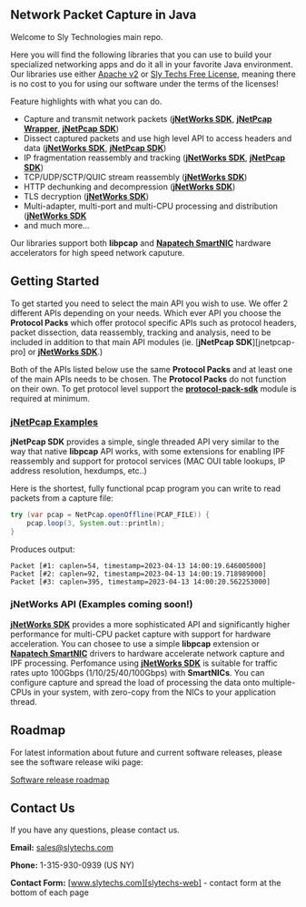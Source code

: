 ## Network Packet Capture in Java
Welcome to Sly Technologies main repo. 

Here you will find the following libraries that you can use to build your specialized networking apps and do it all in your favorite Java environment. Our libraries use either [Apache v2](https://www.apache.org/licenses/LICENSE-2.0) or [Sly Techs Free License](https://www.slytechs.com/licensing), meaning there is no cost to you for using our software under the terms of the licenses!

Feature highlights with what you can do.

- Capture and transmit network packets ([**jNetWorks SDK**][jnetworks], [**jNetPcap Wrapper**][jnetpcap-wrapper], [**jNetPcap SDK**][jnetpcap-sdk])
- Dissect captured packets and use high level API to access headers and data ([**jNetWorks SDK**][jnetworks], [**jNetPcap SDK**][jnetpcap-sdk])
- IP fragmentation reassembly and tracking ([**jNetWorks SDK**][jnetworks], [**jNetPcap SDK**][jnetpcap-sdk])
- TCP/UDP/SCTP/QUIC stream reassembly ([**jNetWorks SDK**][jnetworks])
- HTTP dechunking and decompression ([**jNetWorks SDK**][jnetworks])
- TLS decryption ([**jNetWorks SDK**][jnetworks])
- Multi-adapter, multi-port and multi-CPU processing and distribution ([**jNetWorks SDK**][jnetworks]
- and much more...

Our libraries support both **libpcap** and [**Napatech SmartNIC**][jnetntapi] hardware accelerators for high speed network caputure.

## Getting Started
To get started you need to select the main API you wish to use. We offer 2 different APIs depending on your needs. Which ever API you choose the **Protocol Packs** which offer protocol specific APIs such as protocol headers, packet dissection, data reassembly, tracking and analysis, need to be included in addition to that main API modules (ie. [**jNetPcap SDK**][jnetpcap-pro] or [**jNetWorks SDK**][jnetworks].)

Both of the APIs listed below use the same **Protocol Packs** and at least one of the main APIs needs to be chosen. The **Protocol Packs** do not function on their own. To get protocol level support the [**protocol-pack-sdk**][protocols] module is required at minimum.

### [jNetPcap Examples][jnetpcap-examples]
**jNetPcap SDK** provides a simple, single threaded API very similar to the way that native **libpcap** API works, with some extensions for enabling IPF reassembly and support for protocol services (MAC OUI table lookups, IP address resolution, hexdumps, etc..)

Here is the shortest, fully functional pcap program you can write to read packets from a capture file:
```java
try (var pcap = NetPcap.openOffline(PCAP_FILE)) {
	pcap.loop(3, System.out::println);
}
```
Produces output:
```
Packet [#1: caplen=54, timestamp=2023-04-13 14:00:19.646005000]
Packet [#2: caplen=92, timestamp=2023-04-13 14:00:19.718989000]
Packet [#3: caplen=395, timestamp=2023-04-13 14:00:20.562253000]
```

### jNetWorks API (Examples coming soon!)
[**jNetWorks SDK**][jnetworks] provides a more sophisticated API and significantly higher performance for multi-CPU packet capture with support for hardware acceleration. You can chosee to use a simple **libpcap** extension or [**Napatech SmartNIC**][jnetntapi] drivers to hardware accelerate network capture and IPF processing. Perfomance using [**jNetWorks SDK**][jnetworks] is suitable for traffic rates upto 100Gbps (1/10/25/40/100Gbps) with **SmartNICs**. You can configure capture and spread the load of processing the data onto multiple-CPUs in your system, with zero-copy from the NICs to your application thread.

## Roadmap

For latest information about future and current software releases, please see the software release wiki page:

[Software release roadmap][roadmap]

## Contact Us
If you have any questions, please contact us.

**Email:** [sales@slytechs.com][slytechs-email]

**Phone:** 1-315-930-0939 (US NY)

**Contact Form:** [www.slytechs.com][slytechs-web] - contact form at the bottom of each page
<!--
**slytechs-repos/slytechs-repos** is a ✨ _special_ ✨ repository because its `README.md` (this file) appears on your GitHub profile.

Here are some ideas to get you started:

- 🔭 I’m currently working on ...
- 🌱 I’m currently learning ...
- 👯 I’m looking to collaborate on ...
- 🤔 I’m looking for help with ...
- 💬 Ask me about ...
- 📫 How to reach me: ...
- 😄 Pronouns: ...
- ⚡ Fun fact: ...
-->

[slytechs-web]: <http://www.slytechs.com>
[slytechs-email]: <mailto:sales@slytechs.com>
[jnetpcap-wrapper]: <https://github.com/slytechs-repos/jnetpcap-wrapper>
[jnetpcap-sdk]: <https://github.com/slytechs-repos/jnetpcap-sdk>
[jnetpcap-sdk-download]: <https://github.com/slytechs-repos/slytechs-repos/releases>
[jnetpcap-examples]: <https://github.com/slytechs-repos/jnetpcap-examples>
[jnetworks]: <http://slytechs.com/jnetworks-sdk>
[jnetntapi]: <https://www.slytechs.com/jnetntapi-sdk>
[protocols]: <https://github.com/slytechs-repos/protocol-pack-sdk>
[roadmap]: <https://github.com/slytechs-repos/slytechs-repos/wiki/2.-Software-Release-Schedule>
